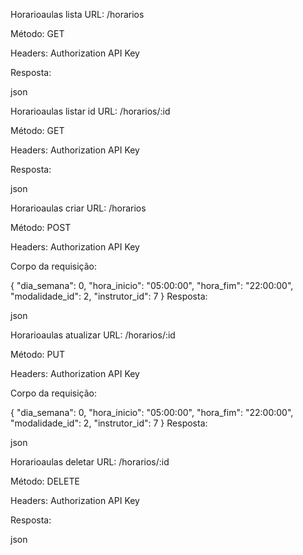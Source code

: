 Horarioaulas lista
URL: /horarios

Método: GET

Headers: Authorization API Key

Resposta:

json

Horarioaulas listar id
URL: /horarios/:id

Método: GET

Headers: Authorization API Key

Resposta:

json

Horarioaulas criar
URL: /horarios

Método: POST

Headers: Authorization API Key

Corpo da requisição:

{
  "dia_semana": 0,
  "hora_inicio": "05:00:00",
  "hora_fim": "22:00:00",
  "modalidade_id": 2,
  "instrutor_id": 7
}
Resposta:

json

Horarioaulas atualizar
URL: /horarios/:id

Método: PUT

Headers: Authorization API Key

Corpo da requisição:

{
  "dia_semana": 0,
  "hora_inicio": "05:00:00",
  "hora_fim": "22:00:00",
  "modalidade_id": 2,
  "instrutor_id": 7
}
Resposta:

json

Horarioaulas deletar
URL: /horarios/:id

Método: DELETE

Headers: Authorization API Key

Resposta:

json